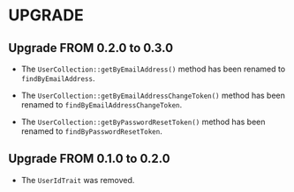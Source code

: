 UPGRADE
=======

## Upgrade FROM 0.2.0 to 0.3.0

 * The `UserCollection::getByEmailAddress()` method has been renamed 
   to `findByEmailAddress`.

 * The `UserCollection::getByEmailAddressChangeToken()` method has been renamed 
   to `findByEmailAddressChangeToken`.

 * The `UserCollection::getByPasswordResetToken()` method has been renamed 
   to `findByPasswordResetToken`.

## Upgrade FROM 0.1.0 to 0.2.0

* The `UserIdTrait` was removed.
